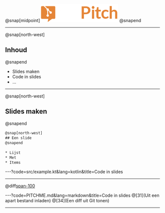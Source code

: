 @snap[midpoint]
<img src="images/logo.png" width="251" height="59" alt="GitPitch logo" style="border:unset; background:unset; box-shadow:unset;"/>
@snapend

---

@snap[north-west]
## Inhoud
@snapend

* Slides maken
* Code in slides
* ...

---

@snap[north-west]
## Slides maken
@snapend

```text
@snap[north-west]
## Een slide
@snapend

* Lijst
* Met
* Items
```

---?code=src/example.kt&lang=kotlin&title=Code in slides

---
@diff[span-100](b4dc28a17cbcb1ff22e40ab0d333705d50111afd)

---?code=PITCHME.md&lang=markdown&title=Code in slides
@[31](Uit een apart bestand inladen)
@[34](Een diff uit Git tonen)

---

